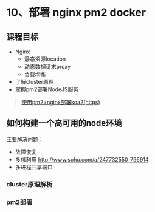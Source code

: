 # 10、部署 nginx pm2 docker

## 课程目标
- Nginx
    - 静态资源location
    - 动态数据请求proxy
    - 负载均衡
- 了解cluster原理
- 掌握pm2部署NodeJS服务

> [使用pm2+nginx部署koa2(https)](https://www.zhaofinger.com/detail/5)

## 如何构建一个高可用的node环境

主要解决问题：
- 故障恢复
- 多核利用 http://www.sohu.com/a/247732550_796914
- 多进程共享端口



### cluster原理解析





### pm2部署







